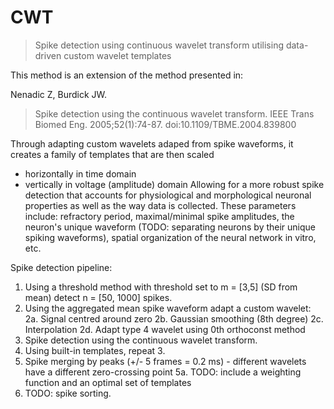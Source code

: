 # CWT
> Spike detection using continuous wavelet transform utilising data-driven custom wavelet templates

This method is an extension of the method presented in:

Nenadic Z, Burdick JW. 
> Spike detection using the continuous wavelet transform. 
> IEEE Trans Biomed Eng. 2005;52(1):74-87. 
> doi:10.1109/TBME.2004.839800

Through adapting custom wavelets adaped from spike waveforms, it creates a family of templates that are then scaled
- horizontally in time domain
- vertically in voltage (amplitude) domain
Allowing for a more robust spike detection that accounts for physiological and morphological neuronal properties
as well as the way data is collected. These parameters include: refractory period, maximal/minimal spike amplitudes,
the neuron's unique waveform (TODO: separating neurons by their unique spiking waveforms),
spatial organization of the neural network in vitro, etc.

Spike detection pipeline:
1. Using a threshold method with threshold set to m = [3,5] (SD from mean) detect n = [50, 1000] spikes.
2. Using the aggregated mean spike waveform adapt a custom wavelet:
   2a. Signal centred around zero
   2b. Gaussian smoothing (8th degree)
   2c. Interpolation
   2d. Adapt type 4 wavelet using 0th orthoconst method
3. Spike detection using the continuous wavelet transform.
4. Using built-in templates, repeat 3.
5. Spike merging by peaks (+/- 5 frames = 0.2 ms) - different wavelets have a different zero-crossing point
   5a. TODO: include a weighting function and an optimal set of templates
6. TODO: spike sorting.

